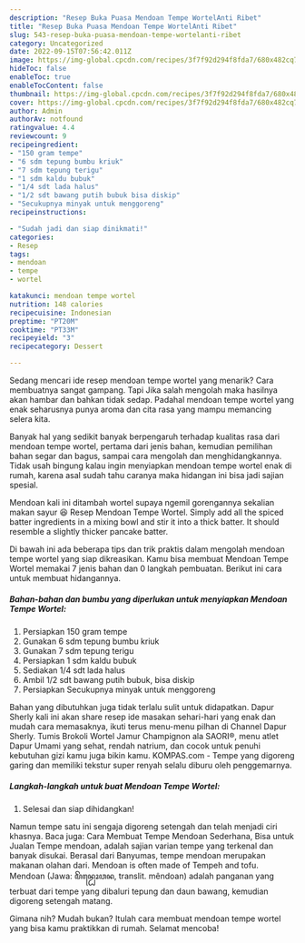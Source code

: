 ```yaml
---
description: "Resep Buka Puasa Mendoan Tempe WortelAnti Ribet"
title: "Resep Buka Puasa Mendoan Tempe WortelAnti Ribet"
slug: 543-resep-buka-puasa-mendoan-tempe-wortelanti-ribet
category: Uncategorized
date: 2022-09-15T07:56:42.011Z
image: https://img-global.cpcdn.com/recipes/3f7f92d294f8fda7/680x482cq70/mendoan-tempe-wortel-foto-resep-utama.jpg
hideToc: false
enableToc: true
enableTocContent: false
thumbnail: https://img-global.cpcdn.com/recipes/3f7f92d294f8fda7/680x482cq70/mendoan-tempe-wortel-foto-resep-utama.jpg
cover: https://img-global.cpcdn.com/recipes/3f7f92d294f8fda7/680x482cq70/mendoan-tempe-wortel-foto-resep-utama.jpg
author: Admin
authorAv: notfound
ratingvalue: 4.4
reviewcount: 9
recipeingredient:
- "150 gram tempe"
- "6 sdm tepung bumbu kriuk"
- "7 sdm tepung terigu"
- "1 sdm kaldu bubuk"
- "1/4 sdt lada halus"
- "1/2 sdt bawang putih bubuk bisa diskip"
- "Secukupnya minyak untuk menggoreng"
recipeinstructions:

- "Sudah jadi dan siap dinikmati!"
categories:
- Resep
tags:
- mendoan
- tempe
- wortel

katakunci: mendoan tempe wortel 
nutrition: 148 calories
recipecuisine: Indonesian
preptime: "PT20M"
cooktime: "PT33M"
recipeyield: "3"
recipecategory: Dessert

---
```



Sedang mencari ide resep mendoan tempe wortel yang menarik? Cara membuatnya sangat gampang. Tapi Jika salah mengolah maka hasilnya akan hambar dan bahkan tidak sedap. Padahal mendoan tempe wortel yang enak seharusnya punya aroma dan cita rasa yang mampu memancing selera kita.


Banyak hal yang sedikit banyak berpengaruh terhadap kualitas rasa dari mendoan tempe wortel, pertama dari jenis bahan, kemudian pemilihan bahan segar dan bagus, sampai cara mengolah dan menghidangkannya. Tidak usah bingung kalau ingin menyiapkan mendoan tempe wortel enak di rumah, karena asal sudah tahu caranya maka hidangan ini bisa jadi sajian spesial.

Mendoan kali ini ditambah wortel supaya ngemil gorengannya sekalian makan sayur 😆 Resep Mendoan Tempe Wortel. Simply add all the spiced batter ingredients in a mixing bowl and stir it into a thick batter. It should resemble a slightly thicker pancake batter.


Di bawah ini ada beberapa tips dan trik praktis dalam mengolah mendoan tempe wortel yang siap dikreasikan. Kamu bisa membuat Mendoan Tempe Wortel memakai 7 jenis bahan dan 0 langkah pembuatan. Berikut ini cara untuk membuat hidangannya.

<!--inarticleads1-->

##### Bahan-bahan dan bumbu yang diperlukan untuk menyiapkan Mendoan Tempe Wortel:

1. Persiapkan 150 gram tempe
1. Gunakan 6 sdm tepung bumbu kriuk
1. Gunakan 7 sdm tepung terigu
1. Persiapkan 1 sdm kaldu bubuk
1. Sediakan 1/4 sdt lada halus
1. Ambil 1/2 sdt bawang putih bubuk, bisa diskip
1. Persiapkan Secukupnya minyak untuk menggoreng


Bahan yang dibutuhkan juga tidak terlalu sulit untuk didapatkan. Dapur Sherly kali ini akan share resep ide masakan sehari-hari yang enak dan mudah cara memasaknya, ikuti terus menu-menu pilhan di Channel Dapur Sherly. Tumis Brokoli Wortel Jamur Champignon ala SAORI®, menu atlet Dapur Umami yang sehat, rendah natrium, dan cocok untuk penuhi kebutuhan gizi kamu juga bikin kamu. KOMPAS.com - Tempe yang digoreng garing dan memiliki tekstur super renyah selalu diburu oleh penggemarnya. 

<!--inarticleads2-->

##### Langkah-langkah untuk buat Mendoan Tempe Wortel:


1. Selesai dan siap dihidangkan!

Namun tempe satu ini sengaja digoreng setengah dan telah menjadi ciri khasnya. Baca juga: Cara Membuat Tempe Mendoan Sederhana, Bisa untuk Jualan Tempe mendoan, adalah sajian varian tempe yang terkenal dan banyak disukai. Berasal dari Banyumas, tempe mendoan merupakan makanan olahan dari. Mendoan is often made of Tempeh and tofu. Mendoan (Jawa: ꦩꦼꦤ꧀ꦝꦺꦴꦮꦤ, translit. mêndoan) adalah panganan yang terbuat dari tempe yang dibaluri tepung dan daun bawang, kemudian digoreng setengah matang. 

Gimana nih? Mudah bukan? Itulah cara membuat mendoan tempe wortel yang bisa kamu praktikkan di rumah. Selamat mencoba!
